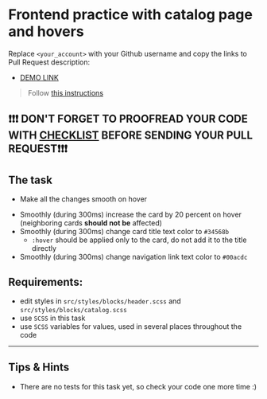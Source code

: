 # Frontend practice with catalog page and hovers
Replace `<your_account>` with your Github username and copy the links to Pull Request description:
- [DEMO LINK](https://zisuan-od.github.io/layout_catalog_hovers/)

> Follow [this instructions](https://github.com/mate-academy/layout_task-guideline#how-to-solve-the-layout-tasks-on-github)

## ❗️❗️❗️ DON'T FORGET TO PROOFREAD YOUR CODE WITH [CHECKLIST](https://github.com/mate-academy/layout_catalog_hovers/blob/master/checklist.md) BEFORE SENDING YOUR PULL REQUEST❗️❗️❗️

## The task

- Make all the changes smooth on hover
+ Smoothly (during 300ms) increase the card by 20 percent on hover (neighboring cards **should not be** affected)
+ Smoothly (during 300ms) change card title text color to `#34568b`
  + `:hover` should be applied only to the card, do not add it to the title directly
+ Smoothly (during 300ms) change navigation link text color to `#00acdc`

## Requirements:
+ edit styles in `src/styles/blocks/header.scss` and `src/styles/blocks/catalog.scss`
+ use `SCSS` in this task
+ use `SCSS` variables for values, used in several places throughout the code

---

## Tips & Hints
- There are no tests for this task yet, so check your code one more time :)

